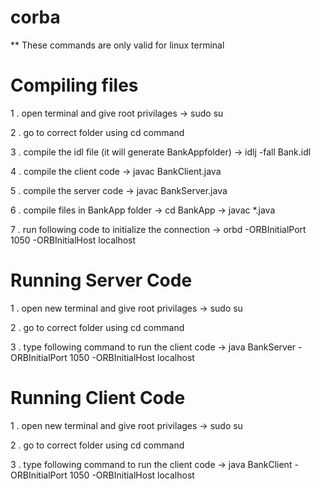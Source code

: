 # corba

** These commands are only valid for linux terminal

# Compiling files

1 . open terminal and give root privilages
->  sudo su

2 . go to correct folder using cd command

3 . compile the idl file (it will generate BankAppfolder)
->  idlj -fall Bank.idl

4 . compile the client code
->  javac BankClient.java

5 . compile the server code
->  javac BankServer.java 

6 . compile files in BankApp folder
->  cd BankApp
->  javac *.java 

7 . run following code to initialize the connection
->  orbd -ORBInitialPort 1050 -ORBInitialHost localhost

# Running Server Code

1 . open new terminal and give root privilages
->  sudo su

2 . go to correct folder using cd command 

3 . type following command to run the client code
->  java BankServer -ORBInitialPort 1050 -ORBInitialHost localhost

# Running Client Code

1 . open new terminal and give root privilages
->  sudo su

2 . go to correct folder using cd command 

3 . type following command to run the client code
->  java BankClient -ORBInitialPort 1050 -ORBInitialHost localhost
